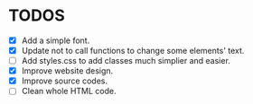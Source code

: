 # TODOS
- [x] Add a simple font.
- [x] Update not to call functions to change some elements' text.
- [ ] Add styles.css to add classes much simplier and easier.
- [x] Improve website design.
- [x] Improve source codes.
- [ ] Clean whole HTML code.
